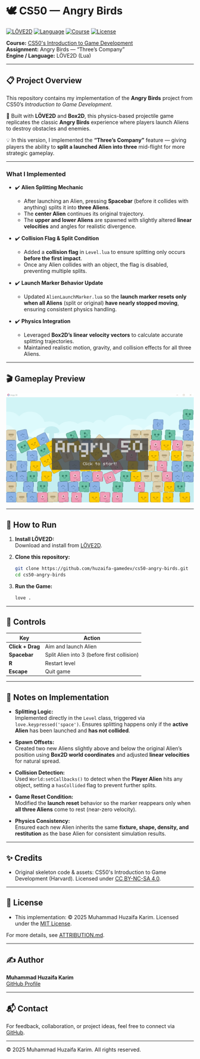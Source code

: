 # 🕊️ CS50 — Angry Birds  

[![LÖVE2D](https://img.shields.io/badge/Engine-L%C3%96VE2D-informational)](https://love2d.org/)
[![Language](https://img.shields.io/badge/Language-Lua-blue)](https://www.lua.org/)
[![Course](https://img.shields.io/badge/Course-CS50G-red)](https://cs50.harvard.edu/games/)
[![License](https://img.shields.io/badge/License-MIT-green)](LICENSE)

**Course:** [CS50's Introduction to Game Development](https://cs50.harvard.edu/games/)  
**Assignment:** Angry Birds — “Three’s Company”  
**Engine / Language:** LÖVE2D (Lua)  

---

## 📋 Project Overview  

This repository contains my implementation of the **Angry Birds** project from CS50’s *Introduction to Game Development*.  

🐥 Built with **LÖVE2D** and **Box2D**, this physics-based projectile game replicates the classic **Angry Birds** experience where players launch Aliens to destroy obstacles and enemies.  

💡 In this version, I implemented the **“Three’s Company”** feature — giving players the ability to **split a launched Alien into three** mid-flight for more strategic gameplay.  

---

### What I Implemented  

- ✔️ **Alien Splitting Mechanic**  
  - After launching an Alien, pressing **Spacebar** (before it collides with anything) splits it into **three Aliens**.  
  - The **center Alien** continues its original trajectory.  
  - The **upper and lower Aliens** are spawned with slightly altered **linear velocities** and angles for realistic divergence.  

- ✔️ **Collision Flag & Split Condition**  
  - Added a **collision flag** in `Level.lua` to ensure splitting only occurs **before the first impact**.  
  - Once any Alien collides with an object, the flag is disabled, preventing multiple splits.  

- ✔️ **Launch Marker Behavior Update**  
  - Updated `AlienLaunchMarker.lua` so the **launch marker resets only when all Aliens** (split or original) **have nearly stopped moving**, ensuring consistent physics handling.  

- ✔️ **Physics Integration**  
  - Leveraged **Box2D’s linear velocity vectors** to calculate accurate splitting trajectories.  
  - Maintained realistic motion, gravity, and collision effects for all three Aliens.  

---

## 🎬 Gameplay Preview  

![Gameplay Preview](docs/gameplay.gif)  

---

## 🚀 How to Run  

1. **Install LÖVE2D:**  
   Download and install from [LÖVE2D](https://love2d.org/).  


2. **Clone this repository:**  
   ```bash
   git clone https://github.com/huzaifa-gamedev/cs50-angry-birds.git
   cd cs50-angry-birds
   ```  

3. **Run the Game:**  
   ```bash
   love .
   ```  

---

## 🎯 Controls  

| Key | Action |
|-----|---------|
| **Click + Drag** | Aim and launch Alien |
| **Spacebar** | Split Alien into 3 (before first collision) |
| **R** | Restart level |
| **Escape** | Quit game |

---

## 🧠 Notes on Implementation  

- **Splitting Logic:**  
  Implemented directly in the `Level` class, triggered via `love.keypressed('space')`. Ensures splitting happens only if the **active Alien** has been launched and **has not collided**.  

- **Spawn Offsets:**  
  Created two new Aliens slightly above and below the original Alien’s position using **Box2D world coordinates** and adjusted **linear velocities** for natural spread.  

- **Collision Detection:**  
  Used `World:setCallbacks()` to detect when the **Player Alien** hits any object, setting a `hasCollided` flag to prevent further splits.  

- **Game Reset Condition:**  
  Modified the **launch reset** behavior so the marker reappears only when **all three Aliens** come to rest (near-zero velocity).  

- **Physics Consistency:**  
  Ensured each new Alien inherits the same **fixture, shape, density, and restitution** as the base Alien for consistent simulation results.  

---

## ✨ Credits  

- Original skeleton code & assets: CS50's Introduction to Game Development (Harvard). Licensed under [CC BY-NC-SA 4.0](https://creativecommons.org/licenses/by-nc-sa/4.0/).  

---

## 📄 License  

- This implementation: © 2025 Muhammad Huzaifa Karim. Licensed under the [MIT License](LICENSE).  

For more details, see [ATTRIBUTION.md](ATTRIBUTION.md).  

---

## ✍️ Author  

**Muhammad Huzaifa Karim**  
[GitHub Profile](https://github.com/huzaifakarim1)  

---

## 📬 Contact  

For feedback, collaboration, or project ideas, feel free to connect via [GitHub](https://github.com/huzaifakarim1).  

---

© 2025 Muhammad Huzaifa Karim. All rights reserved.  
